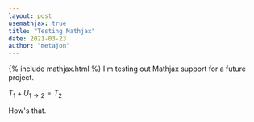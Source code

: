 ```yaml
---
layout: post
usemathjax: true
title: "Testing Mathjax"
date: 2021-03-23
author: "metajon"
---
```

{% include mathjax.html %}
I'm testing out Mathjax support for a future project.

$T_1 + U_{1\rightarrow 2} = T_2$

How's that.